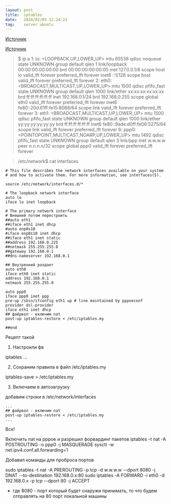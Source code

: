 ```yaml
---
layout: post
title:  iptables
date:   2020/02/05 12:24:23
tag:    server ubuntu
---
```


[Источник](https://www.opennet.ru/base/net/nat_redirect.txt.html)

[Источник](https://www.8host.com/blog/bazovye-pravila-iptables-dlya-servera-ubuntu-14-04/)


> $ ip a
    1: lo: <LOOPBACK,UP,LOWER_UP> mtu 65536 qdisc noqueue state UNKNOWN group default qlen 1
        link/loopback 00:00:00:00:00:00 brd 00:00:00:00:00:00
        inet 127.0.0.1/8 scope host lo
           valid_lft forever preferred_lft forever
        inet6 ::1/128 scope host 
           valid_lft forever preferred_lft forever
    2: eth0: <BROADCAST,MULTICAST,UP,LOWER_UP> mtu 1500 qdisc pfifo_fast state UNKNOWN group default qlen 1000
        link/ether xx:xx:xx:xx:xx:xx brd ff:ff:ff:ff:ff:ff
        inet 192.168.0.1/24 brd 192.168.0.255 scope global eth0
           valid_lft forever preferred_lft forever
        inet6 fe80::20d:61ff:fe15:8068/64 scope link 
           valid_lft forever preferred_lft forever
    3: eth1: <BROADCAST,MULTICAST,UP,LOWER_UP> mtu 1500 qdisc pfifo_fast state UNKNOWN group default qlen 1000
        link/ether yy:yy:yy:yy:yy:yy brd ff:ff:ff:ff:ff:ff
        inet6 fe80::9ade:d0ff:fe06:5275/64 scope link 
           valid_lft forever preferred_lft forever
    6: ppp0: <POINTOPOINT,MULTICAST,NOARP,UP,LOWER_UP> mtu 1492 qdisc pfifo_fast state UNKNOWN group default qlen 3
        link/ppp 
        inet w.w.w.w peer n.n.n.n/32 scope global ppp0
           valid_lft forever preferred_lft forever



> /etc/network$ cat interfaces

    # This file describes the network interfaces available on your system
    # and how to activate them. For more information, see interfaces(5).
    
    source /etc/network/interfaces.d/*
    
    # The loopback network interface
    auto lo
    iface lo inet loopback
    
    # The primary network interface
    # Внешний потом перестроить
    ##auto eth1
    ##iface eth1 inet dhcp
    #auto enp0s10
    #iface enp0s10 inet dhcp
    ##iface eth1 inet static
    ##address 192.168.0.225
    ##netmask 255.255.255.0
    ##gateway 192.168.0.1
    ##dns-nameserver 192.168.0.1

    ## Внутренний раздает
    auto eth0
    iface eth0 inet static
    address 192.168.0.1
    netmask 255.255.255.0
    
    auto ppp0
    iface ppp0 inet ppp
    pre-up /sbin/ifconfig eth1 up # line maintained by pppoeconf
    provider dsl-provider
    iface eth1 inet dhcp
    ## файрвол - включим nat
    post-up iptables-restore < /etc/iptables.my
    
    ##end


Рецепт такой

1. Настроили фв

iptables ...

2. Сохраним правила в файл /etc/iptables.my

iptables-save > /etc/iptables.my

3. Включаем в автозагрузку

добавим строки в /etc/network/interfaces

    ...
    ## файрвол - включим nat
    post-up iptables-restore < /etc/iptables.my
    ...

Все!


Включить nat на pppoe и разрешил форвардинг пакетов
iptables -t nat -A POSTROUTING -o ppp0 -j MASQUERADE
sysctl -w net.ipv4.conf.all.forwarding=1

Добавил команды для проброса портов

sudo iptables -t nat -A PREROUTING -p tcp -d w.w.w.w --dport 8080 -j DNAT --to-destination 192.168.0.x:80
sudo iptables -A FORWARD -i eth0 -d 192.168.0.x -p tcp --dport 80 -j ACCEPT
- где
8080 - порт который будет снаружи принимать, то что будем отправлять на 80 порт локальной машины

